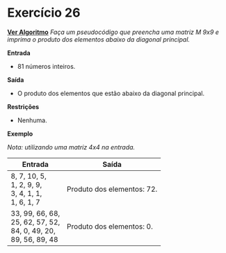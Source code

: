 # Exercício 26

[**Ver Algoritmo**](Algoritmo26.md)
*Faça um pseudocódigo que preencha uma matriz M 9x9 e imprima o produto dos elementos abaixo da diagonal principal.*

**Entrada**
- 81 números inteiros.

**Saída**
- O produto dos elementos que estão abaixo da diagonal principal.

**Restrições**
- Nenhuma.

**Exemplo**

*Nota: utilizando uma matriz 4x4 na entrada.*

| Entrada                                           | Saída                              |
|---------------------------------------------------|------------------------------------|
| 8, 7, 10, 5, <br> 1, 2, 9, 9, <br> 3, 4, 1, 1, <br> 1, 6, 1, 7 | Produto dos elementos: 72. <br> |
| 33, 99, 66, 68, <br> 25, 62, 57, 52, <br> 84, 0, 49, 20, <br> 89, 56, 89, 48 | Produto dos elementos: 0.|
